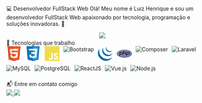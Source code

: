 💻 Desenvolvedor FullStack Web
Olá! Meu nome é Luiz Henrique e sou um desenvolvedor FullStack Web apaixonado por tecnologia, programação e soluções inovadoras. 🚀

<div align="center"> <a href="https://github.com/kaioken200x/github-readme-stats"> <img height=180 src="https://github-readme-stats.vercel.app/api?username=kaioken200x&show_icons=true&theme=dracula" /> </a> <!--<a href="https://github.com/kaioken200x/convoychat"> <img height=180 src="https://github-readme-stats.vercel.app/api/top-langs?username=kaioken200x&layout=compact&langs_count=8&theme=dracula&card_width=320" /> </a>--> </div>
🚀 Tecnologias que trabalho
<div style="display: flex; flex-wrap: wrap; gap: 10px;"> <img alt="HTML" height="40" src="https://raw.githubusercontent.com/devicons/devicon/master/icons/html5/html5-original.svg"> <img alt="CSS" height="40" src="https://raw.githubusercontent.com/devicons/devicon/master/icons/css3/css3-original.svg"> <img alt="JavaScript" height="40" src="https://raw.githubusercontent.com/devicons/devicon/master/icons/javascript/javascript-plain.svg"> <img alt="Bootstrap" height="40" src="https://cdn.jsdelivr.net/gh/devicons/devicon/icons/bootstrap/bootstrap-original.svg"> <img alt="jQuery" height="40" src="https://raw.githubusercontent.com/devicons/devicon/master/icons/jquery/jquery-original.svg"> <img alt="PHP" height="40" src="https://raw.githubusercontent.com/devicons/devicon/master/icons/php/php-original.svg"> <img alt="Composer" height="40" src="https://cdn.jsdelivr.net/gh/devicons/devicon/icons/composer/composer-original.svg"> <img alt="Laravel" height="40" src="https://cdn.jsdelivr.net/gh/devicons/devicon/icons/laravel/laravel-plain-wordmark.svg"> <img alt="MySQL" height="40" src="https://cdn.jsdelivr.net/gh/devicons/devicon/icons/mysql/mysql-original-wordmark.svg"> <img alt="PostgreSQL" height="40" src="https://cdn.jsdelivr.net/gh/devicons/devicon/icons/postgresql/postgresql-original-wordmark.svg"> <img alt="ReactJS" height="40" src="https://cdn.jsdelivr.net/gh/devicons/devicon/icons/react/react-original.svg"> <img alt="Vue.js" height="40" src="https://cdn.jsdelivr.net/gh/devicons/devicon/icons/vuejs/vuejs-original.svg"> <img alt="Node.js" height="40" src="https://cdn.jsdelivr.net/gh/devicons/devicon/icons/nodejs/nodejs-original.svg"> </div>
📬 Entre em contato comigo
<div> <a href="mailto:luiz_henrique_933@hotmail.com"> <img src="https://img.shields.io/badge/-Gmail-D14836?style=for-the-badge&logo=gmail&logoColor=white"> </a> <a href="https://www.linkedin.com/in/luiz-henrique-206211168/" target="_blank"> <img src="https://img.shields.io/badge/-LinkedIn-%230077B5?style=for-the-badge&logo=linkedin&logoColor=white"> </a> </div>
